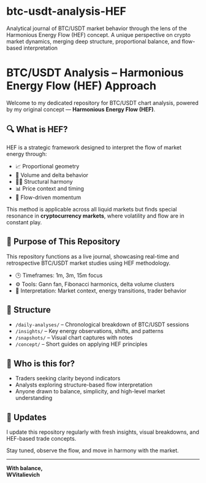 # btc-usdt-analysis-HEF
Analytical journal of BTC/USDT market behavior through the lens of the Harmonious Energy Flow (HEF) concept. A unique perspective on crypto market dynamics, merging deep structure, proportional balance, and flow-based interpretation



# BTC/USDT Analysis – Harmonious Energy Flow (HEF) Approach

Welcome to my dedicated repository for BTC/USDT chart analysis, powered by my original concept — **Harmonious Energy Flow (HEF)**.

## 🔍 What is HEF?

HEF is a strategic framework designed to interpret the flow of market energy through:

- 📈 Proportional geometry
- 🔁 Volume and delta behavior
- 🧘‍♂️ Structural harmony
- 📊 Price context and timing
- 🌊 Flow-driven momentum

This method is applicable across all liquid markets but finds special resonance in **cryptocurrency markets**, where volatility and flow are in constant play.

## 🧠 Purpose of This Repository

This repository functions as a live journal, showcasing real-time and retrospective BTC/USDT market studies using HEF methodology.

- 🕒 Timeframes: 1m, 3m, 15m focus
- ⚙️ Tools: Gann fan, Fibonacci harmonics, delta volume clusters
- 🧩 Interpretation: Market context, energy transitions, trader behavior

## 📂 Structure

- `/daily-analyses/` – Chronological breakdown of BTC/USDT sessions
- `/insights/` – Key energy observations, shifts, and patterns
- `/snapshots/` – Visual chart captures with notes
- `/concept/` – Short guides on applying HEF principles

## 💬 Who is this for?

- Traders seeking clarity beyond indicators
- Analysts exploring structure-based flow interpretation
- Anyone drawn to balance, simplicity, and high-level market understanding

## 📡 Updates

I update this repository regularly with fresh insights, visual breakdowns, and HEF-based trade concepts.

Stay tuned, observe the flow, and move in harmony with the market.

---
**With balance,  
WVitalievich**
